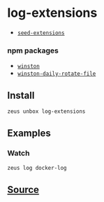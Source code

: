 
log-extensions
====================









* [`seed-extensions`](seed-extensions.md)
### npm packages
* [`winston`](http://npmjs.com/package/winston)
* [`winston-daily-rotate-file`](http://npmjs.com/package/winston-daily-rotate-file)


## Install
```bash
zeus unbox log-extensions
```
## Examples
### Watch
```bash
zeus log docker-log
```











## [Source](https://github.com/liquidapps-io/zeus-sdk/tree/master/boxes/groups/core/log-extensions)